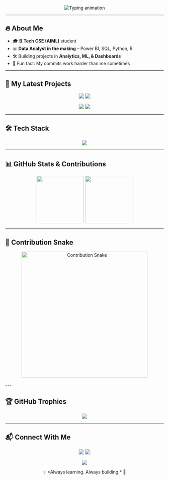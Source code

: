 <p align="center">
  <img
    src="https://readme-typing-svg.vercel.app?font=Fira+Code&size=32&duration=2800&pause=1000&center=true&width=1200&lines=Hey+there!+I'm+Radhika+👋;Data+Enthusiast+%7C+Dashboard+Wizard+%7C+Code+Explorer;Turning+Data+into+Decisions+📊;Building+Cool+Projects+🚀"
    alt="Typing animation"
  />
</p>

---

## 🔥 About Me
- 🎓 **B.Tech CSE (AIML)** student  
- 📊 **Data Analyst in the making** – Power BI, SQL, Python, R  
- 🛠 Building projects in **Analytics, ML, & Dashboards**  
- 🚀 Fun fact: My commits work harder than me sometimes  

---

## 🚀 My Latest Projects
<p align="center">
  <a href="https://github.com/radhishukla/Delivery-Time-Analysis"><img src="https://github-readme-stats.vercel.app/api/pin/?username=radhishukla&repo=Delivery-Time-Analysis&theme=tokyonight" /></a>
  <a href="https://github.com/radhishukla/Power-BI-Projects"><img src="https://github-readme-stats.vercel.app/api/pin/?username=radhishukla&repo=Power-BI-Projects&theme=tokyonight" /></a>
</p>
<p align="center">
  <a href="https://github.com/radhishukla/Electricity-Consumption-Time-Series-Forecasting"><img src="https://github-readme-stats.vercel.app/api/pin/?username=radhishukla&repo=Electricity-Consumption-Time-Series-Forecasting&theme=tokyonight" /></a>
  <a href="https://github.com/radhishukla/Leetcode"><img src="https://github-readme-stats.vercel.app/api/pin/?username=radhishukla&repo=Leetcode&theme=tokyonight" /></a>
</p>

---

## 🛠 Tech Stack
<p align="center">
  <img src="https://skillicons.dev/icons?i=python,r,postgresql,mysql,powerbi,tableau,html,css,js,github,git" />
</p>

---

## 📊 GitHub Stats & Contributions
<p align="center">
  <img src="https://github-readme-stats.vercel.app/api?username=radhishukla&show_icons=true&theme=tokyonight&hide_border=true" height="150" />
  <img src="https://github-readme-streak-stats.herokuapp.com/?user=radhishukla&theme=tokyonight&hide_border=true" height="150" />
</p>

---

## 🐍 Contribution Snake
<p align="center">
  <img
    src="[https://raw.githubusercontent.com/radhishukla/radhishukla/main/github-contribution-grid-snake.svg](https://raw.githubusercontent.com/radhishukla/radhishukla/refs/heads/main/ithub-contribution-grid-snake.svg)"
    alt="Contribution Snake"
    width="400"
  />
</p>
---

## 🏆 GitHub Trophies
<p align="center">
  <img src="https://github-profile-trophy.vercel.app/?username=radhishukla&theme=radical&no-frame=true&margin-w=15&margin-h=15" />
</p>

---

## 📬 Connect With Me
<p align="center">
  <a href="https://www.linkedin.com/in/radhishukla03"><img src="https://img.shields.io/badge/-Let's_Connect-blue?style=for-the-badge&logo=linkedin" /></a>
  <a href="mailto:radhishukla03@gmail.com"><img src="https://img.shields.io/badge/-Say_Hi!-red?style=for-the-badge&logo=gmail" /></a>
</p>

<p align="center">
  <img src="https://komarev.com/ghpvc/?username=radhishukla&style=for-the-badge&color=brightgreen" />
</p>

<p align="center">💡 *Always learning. Always building.* 🚀</p>
